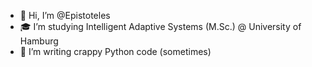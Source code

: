 - 👋 Hi, I’m @Epistoteles
- 🎓 I’m studying Intelligent Adaptive Systems (M.Sc.) @ University of Hamburg
- 🐍 I’m writing crappy Python code (sometimes)

<!---
Epistoteles/Epistoteles is a ✨ special ✨ repository because its `README.md` (this file) appears on your GitHub profile.
You can click the Preview link to take a look at your changes.
--->
